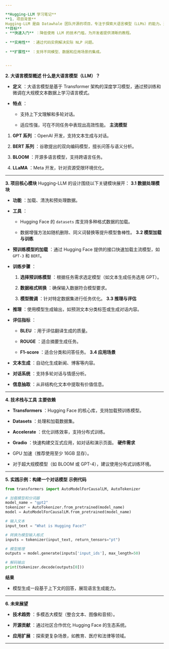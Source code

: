 ```yaml
---

**Hugging-LLM 学习笔记**
**1. 项目背景** 
Hugging-LLM 是由 Datawhale 团队开源的项目，专注于探索大语言模型（LLMs）的能力。通过使用 Hugging Face 的 Transformers 库，项目展示了如何高效地构建 LLM 应用，并支持多种自然语言处理（NLP）任务，如文本生成、对话系统和语义分析等。
**目标**  
- **快速入门** ：降低使用 LLM 的技术门槛，为开发者提供清晰的教程。
 
- **实用性** ：通过代码实例解决实际 NLP 问题。
 
- **扩展性** ：支持不同模型、数据和应用场景的集成。


---
```


**2. 大语言模型概述** 
**什么是大语言模型（LLM）？**  
- **定义** ：大语言模型是基于 Transformer 架构的深度学习模型，通过预训练和微调在大规模文本数据上学习语言模式。
 
- **特点** ：
  - 支持上下文理解和多轮对话。

  - 适应性强，可在不同任务中表现出高效性能。
**主流模型**  
1. **GPT 系列** ：OpenAI 开发，支持文本生成与对话。
 
2. **BERT 系列** ：谷歌提出的双向编码模型，擅长问答与语义分析。
 
3. **BLOOM** ：开源多语言模型，支持跨语言任务。
 
4. **LLaMA** ：Meta 开发，针对资源受限环境优化。


---

**3. 项目核心模块** 
Hugging-LLM 的设计围绕以下关键模块展开：
**3.1 数据处理模块**  
- **功能** ：加载、清洗和预处理数据。
 
- **工具** ： 
  - Hugging Face 的 `datasets` 库支持多种格式数据的加载。

  - 数据增强方法如随机删除、同义词替换等提升模型鲁棒性。
**3.2 模型加载与训练**  
- **预训练模型的加载** ：通过 Hugging Face 提供的接口快速加载主流模型，如 `GPT-3` 和 `BERT`。
 
- **训练步骤** ： 
  1. **选择预训练模型** ：根据任务需求选定模型（如文本生成任务选用 GPT）。
 
  2. **数据格式转换** ：确保输入数据符合模型要求。
 
  3. **模型微调** ：针对特定数据集进行任务优化。
**3.3 推理与评估**  
- **推理** ：使用模型生成输出，如预测文本分类标签或生成对话内容。
 
- **评估指标** ： 
  - **BLEU** ：用于评估翻译生成的质量。
 
  - **ROUGE** ：适合摘要生成任务。
 
  - **F1-score** ：适合分类和问答任务。
**3.4 应用场景**  
- **文本生成** ：自动化生成新闻、博客等内容。
 
- **对话系统** ：支持多轮对话与情感分析。
 
- **信息抽取** ：从非结构化文本中提取有价值信息。


---

**4. 技术栈与工具** **主要依赖**  
- **Transformers** ：Hugging Face 的核心库，支持加载预训练模型。
 
- **Datasets** ：处理和加载数据集。
 
- **Accelerate** ：优化训练效率，支持分布式训练。
 
- **Gradio** ：快速构建交互式应用，如对话和演示页面。
**硬件需求** 
- GPU 加速（推荐使用至少 16GB 显存）。

- 对于超大规模模型（如 BLOOM 或 GPT-4），建议使用分布式训练环境。


---

**5. 实践示例：构建一个对话模型** **示例代码** 

```python
from transformers import AutoModelForCausalLM, AutoTokenizer

# 加载模型和分词器
model_name = "gpt2"
tokenizer = AutoTokenizer.from_pretrained(model_name)
model = AutoModelForCausalLM.from_pretrained(model_name)

# 输入文本
input_text = "What is Hugging Face?"

# 转换为模型输入格式
inputs = tokenizer(input_text, return_tensors="pt")

# 模型推理
outputs = model.generate(inputs['input_ids'], max_length=50)

# 解码输出
print(tokenizer.decode(outputs[0]))
```
**结果** 
- 模型生成一段基于上下文的回答，展现语言生成能力。


---

**6. 未来展望**  
- **技术趋势** ：多模态大模型（整合文本、图像和音频）。
 
- **开源贡献** ：通过社区合作优化 Hugging Face 的生态系统。
 
- **应用扩展** ：探索更复杂场景，如教育、医疗和法律等领域。


---

